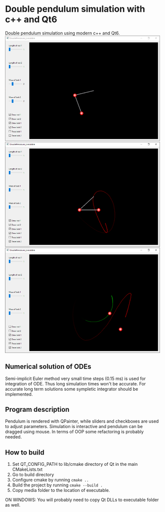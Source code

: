 # Double pendulum simulation with c++ and Qt6
Double pendulum simulation using modern c++ and Qt6.
![Screenshot 1](https://github.com/vkhc/double-pendulum-cpp-qt/blob/master/screenshots/scr1.PNG)
![Screenshot 2](./screenshots/scr2.png)
![Screenshot 3](./screenshots/scr3.png)

## Numerical solution of ODEs
Semi-implicit Euler method very small time steps (0.15 ms) is used for integration of ODE.
Thus long simulation times won't be accurate. For accurate long term solutions some sympletic
integrator should be implemented.

## Program description
Pendulum is rendered with QPainter, while sliders and checkboxes are used to adjust parameters.
Simulation is interactive and pendulum can be dragged using mouse.
In terms of OOP some refactoring is probably needed.

## How to build
1. Set QT_CONFIG_PATH to lib/cmake directory of Qt in the main CMakeLists.txt
2. Go to build directory
3. Configure cmake by running `cmake ..`
4. Build the project by running `cmake --build .`
5. Copy media folder to the location of executable.

ON WINDOWS: You will probably need to copy Qt DLLs to executable folder as well.

